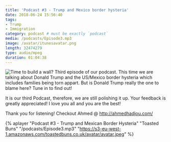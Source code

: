 ```yaml
---
title: 'Podcast #3 - Trump and Mexico border hysteria'
date: 2018-06-24 15:56:40
tags:
- Trump
- Immigration
category: podcast # must be exactly `podcast`
media: /podcasts/Episode3.mp3
image: /avatar/itunesavatar.png
length: 32474279
type: audio/mpeg
duration: 01:04:38
---
```

![Time to build a wall?](/images/trump-wall.jpg)
Third episode of our podcast.
This time we are talking about Donald Trump and the US/Mexico border hysteria which includes families being torn appart.
But is Donald Trump really the one to blame here? Tune in to find out!
<!--more-->
It is our third Podcast, therefore, we are still polishing it up.
Your feedback is greatly appreciated!
I love you all and you are the best!

Thank you for listening!
Checkout Ahmed @ http://ahmedhadjou.com/

{% aplayer "Podcast #3 - Trump and Mexican Border Hysteria" "Toasted Buns" "/podcasts/Episode3.mp3" "https://s3-eu-west-1.amazonaws.com/toastedbuns.co.uk/avatar/avatar.jpeg" %}
